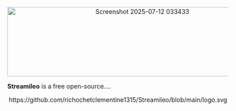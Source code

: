 <p align="center"><img width="599" height="159" alt="Screenshot 2025-07-12 033433" src="https://github.com/user-attachments/assets/0a96b345-98a6-4018-98b6-51cd64b9a9b0" /></p>

<b>Streamileo</b> is a free open-source....





<p align="center">https://github.com/richochetclementine1315/Streamileo/blob/main/logo.svg</p>
      


